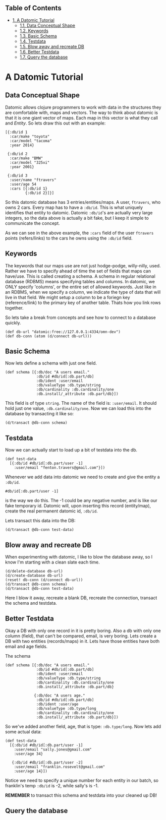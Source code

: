 <div id="table-of-contents">
<h2>Table of Contents</h2>
<div id="text-table-of-contents">
<ul>
<li><a href="#sec-1">1. A Datomic Tutorial</a>
<ul>
<li><a href="#sec-1-1">1.1. Data Conceptual Shape</a></li>
<li><a href="#sec-1-2">1.2. Keywords</a></li>
<li><a href="#sec-1-3">1.3. Basic Schema</a></li>
<li><a href="#sec-1-4">1.4. Testdata</a></li>
<li><a href="#sec-1-5">1.5. Blow away and recreate DB</a></li>
<li><a href="#sec-1-6">1.6. Better Testdata</a></li>
<li><a href="#sec-1-7">1.7. Query the database</a></li>
</ul>
</li>
</ul>
</div>
</div>

# A Datomic Tutorial<a id="sec-1" name="sec-1"></a>

## Data Conceptual Shape<a id="sec-1-1" name="sec-1-1"></a>

Datomic allows clojure programmers to work with data in the structures
they are comfortable with, maps and vectors.  The way to think about
datomic is that it is one giant vector of maps.  Each map in this
vector is what they call and *Entity*.  So lets draw this out with an
example: 

    [{:db/id 1
      :car/make "toyota"
      :car/model "tacoma"
      :year 2014}
    
     {:db/id 2
      :car/make "BMW"
      :car/model "325xi"
      :year 2001}
    
     {:db/id 3
      :user/name "ftravers"
      :user/age 54
      :cars [{:db/id 1}
             {:db/id 2}]}]

So this datomic database has 3 entries/entities/maps.  A user,
`ftravers`, who owns 2 cars.  Every map has to have a `:db/id`.  This
is what uniquely identifies that entity to datomic.  Datomic
`:db/id`'s are actually very large integers, so the data above is
actually a bit fake, but I keep it simple to communicate the concept.

As we can see in the above example, the `:cars` field of the user
`ftravers` points (refers/links) to the cars he owns using the
`:db/id` field.

## Keywords<a id="sec-1-2" name="sec-1-2"></a>

The keywords that our maps use are not just hodge-podge, willy-nilly,
used.  Rather we have to specify ahead of time the set of fields that
maps can have/use.  This is called creating a schema.  A schema in
regular relational database (RDBMS) means specifying tables and columns.  In
datomic, we ONLY specify 'columns', or the entire set of allowed
keywords.  Just like in an RDBMS, when we specify a column, we
indicate the type of data that will live in that field.  We might
setup a column to be a foriegn key (reference/link) to the primary key
of another table.  Thats how you link rows together.

So lets take a break from concepts and see how to connect to a
database quickly.

    (def db-url "datomic:free://127.0.0.1:4334/omn-dev")
    (def db-conn (atom (d/connect db-url)))

## Basic Schema<a id="sec-1-3" name="sec-1-3"></a>

Now lets define a schema with just one field.

    (def schema [{:db/doc "A users email."
                  :db/id #db/id[:db.part/db]
                  :db/ident :user/email
                  :db/valueType :db.type/string
                  :db/cardinality :db.cardinality/one
                  :db.install/_attribute :db.part/db}])

This field is of type `string`.  The name of the field is:
`:user/email`.  It should hold just one value, `:db.cardinality/one`.
Now we can load this into the database by transacting it like so:

    (d/transact @db-conn schema)

## Testdata<a id="sec-1-4" name="sec-1-4"></a>

Now we can actually start to load up a bit of testdata into the db.

    (def test-data
      [{:db/id #db/id[:db.part/user -1]
        :user/email "fenton.travers@gmail.com"}])

Whenever we add data into datomic we need to create and give the
entity a `:db/id`.

    #db/id[:db.part/user -1]

is the way we do this.  The -1 could be any negative number, and is
like our fake temporary id.  Datomic will, upon inserting this record
(entity/map), create the real permanent datomic id, `:db/id`.

Lets transact this data into the DB:

    (d/transact @db-conn test-data)

## Blow away and recreate DB<a id="sec-1-5" name="sec-1-5"></a>

When experimenting with datomic, I like to blow the database away, so
I know I'm starting with a clean slate each time.

    (d/delete-database db-url)
    (d/create-database db-url)
    (reset! db-conn (d/connect db-url))
    (d/transact @db-conn schema)
    (d/transact @db-conn test-data)

Here I blow it away, recreate a blank DB, recreate the connection,
transact the schema and testdata.

## Better Testdata<a id="sec-1-6" name="sec-1-6"></a>

Okay a DB with only one record in it is pretty boring.  Also a db with
only one column (field), that can't be compared, email, is very
boring.  Lets create a DB with two entities (records/maps) in it.
Lets have those entities have both email and age fields.

The schema

    (def schema [{:db/doc "A users email."
                  :db/id #db/id[:db.part/db]
                  :db/ident :user/email
                  :db/valueType :db.type/string
                  :db/cardinality :db.cardinality/one
                  :db.install/_attribute :db.part/db}
    
                 {:db/doc "A users age."
                  :db/id #db/id[:db.part/db]
                  :db/ident :user/age
                  :db/valueType :db.type/long
                  :db/cardinality :db.cardinality/one
                  :db.install/_attribute :db.part/db}])

So we've added another field, age, that is type: `:db.type/long`.  Now
lets add some actual data:

    (def test-data
      [{:db/id #db/id[:db.part/user -1]
        :user/email "sally.jones@gmail.com"
        :user/age 34}
    
       {:db/id #db/id[:db.part/user -2]
        :user/email "franklin.rosevelt@gmail.com"
        :user/age 14}])

Notice we need to specify a unique number for each entity in our
batch, so franklin's temp `:db/id` is -2, while sally's is -1.

**REMEMBER** to transact this schema and testdata into your cleaned up DB!

## Query the database<a id="sec-1-7" name="sec-1-7"></a>
